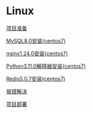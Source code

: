 # Linux
[项目准备](ProjectPreparation)

[MySQL8.0安装(centos7)](mysql8.0(centos7))

[nginx1.24.0安装(centos7)](nginx1.24.0(centos7))

[Python3.11.0解释器安装(centos7)](python3.11.0(centos7))

[Redis5.0.7安装(centos7)](redis5.0.7(centos7))

[报错解决](ResolveError)

[项目部署](ProjectDeployment)